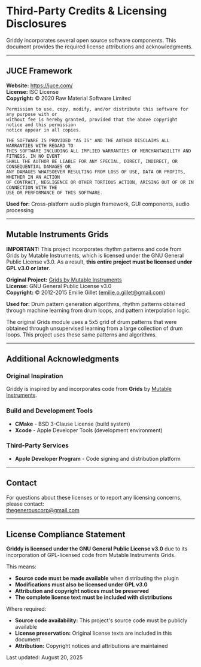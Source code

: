 # Third-Party Credits & Licensing Disclosures

Griddy incorporates several open source software components. This document provides the required license attributions and acknowledgments.

---

## JUCE Framework

**Website:** https://juce.com/  
**License:** ISC License  
**Copyright:** © 2020 Raw Material Software Limited

```
Permission to use, copy, modify, and/or distribute this software for any purpose with or 
without fee is hereby granted, provided that the above copyright notice and this permission 
notice appear in all copies.

THE SOFTWARE IS PROVIDED "AS IS" AND THE AUTHOR DISCLAIMS ALL WARRANTIES WITH REGARD TO 
THIS SOFTWARE INCLUDING ALL IMPLIED WARRANTIES OF MERCHANTABILITY AND FITNESS. IN NO EVENT 
SHALL THE AUTHOR BE LIABLE FOR ANY SPECIAL, DIRECT, INDIRECT, OR CONSEQUENTIAL DAMAGES OR 
ANY DAMAGES WHATSOEVER RESULTING FROM LOSS OF USE, DATA OR PROFITS, WHETHER IN AN ACTION 
OF CONTRACT, NEGLIGENCE OR OTHER TORTIOUS ACTION, ARISING OUT OF OR IN CONNECTION WITH THE 
USE OR PERFORMANCE OF THIS SOFTWARE.
```

**Used for:** Cross-platform audio plugin framework, GUI components, audio processing

---

## Mutable Instruments Grids

**IMPORTANT:** This project incorporates rhythm patterns and code from Grids by Mutable Instruments, which is licensed under the GNU General Public License v3.0. As a result, **this entire project must be licensed under GPL v3.0 or later**.

**Original Project:** [Grids by Mutable Instruments](https://github.com/pichenettes/eurorack/tree/master/grids)  
**License:** GNU General Public License v3.0  
**Copyright:** © 2012-2015 Emilie Gillet (emilie.o.gillet@gmail.com)

**Used for:** Drum pattern generation algorithms, rhythm patterns obtained through machine learning from drum loops, and pattern interpolation logic.

The original Grids module uses a 5x5 grid of drum patterns that were obtained through unsupervised learning from a large collection of drum loops. This project uses these same patterns and algorithms.

---

## Additional Acknowledgments

### Original Inspiration

Griddy is inspired by and incorporates code from **Grids** by [Mutable Instruments](https://pichenettes.github.io/mutable-instruments-documentation/modules/grids/open_source/).

### Build and Development Tools

- **CMake** - BSD 3-Clause License (build system)
- **Xcode** - Apple Developer Tools (development environment)

### Third-Party Services

- **Apple Developer Program** - Code signing and distribution platform

---

## Contact

For questions about these licenses or to report any licensing concerns, please contact:  
thegenerouscorp@gmail.com

---

## License Compliance Statement

**Griddy is licensed under the GNU General Public License v3.0** due to its incorporation of GPL-licensed code from Mutable Instruments Grids.

This means:
- **Source code must be made available** when distributing the plugin
- **Modifications must also be licensed under GPL v3.0**
- **Attribution and copyright notices must be preserved**
- **The complete license text must be included with distributions**

Where required:
- **Source code availability:** This project's source code must be publicly available
- **License preservation:** Original license texts are included in this document
- **Attribution:** Copyright notices and attributions are maintained

Last updated: August 20, 2025
